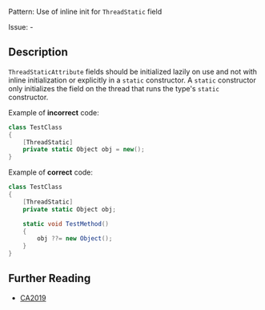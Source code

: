 Pattern: Use of inline init for `ThreadStatic` field

Issue: -

## Description

`ThreadStaticAttribute` fields should be initialized lazily on use and not with inline initialization or explicitly in a `static` constructor. A `static` constructor only initializes the field on the thread that runs the type's `static` constructor.

Example of **incorrect** code:

```cs
class TestClass
{
    [ThreadStatic]
    private static Object obj = new();
}
```

Example of **correct** code:

```cs
class TestClass
{
    [ThreadStatic]
    private static Object obj;

    static void TestMethod()
    {
        obj ??= new Object();
    }
}
```

## Further Reading

* [CA2019](https://learn.microsoft.com/en-us/dotnet/fundamentals/code-analysis/quality-rules/ca2019)
